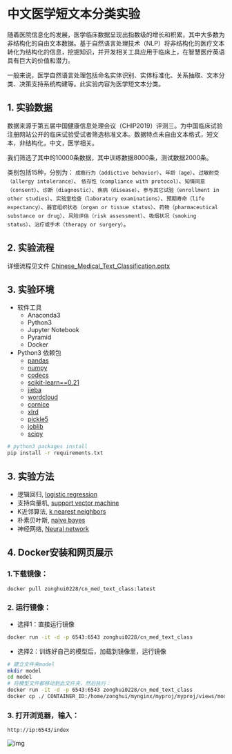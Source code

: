 # 中文医学短文本分类实验 #

随着医院信息化的发展，医学临床数据呈现出指数级的增长和积累，其中大多数为非结构化的自由文本数据。基于自然语言处理技术（NLP）将非结构化的医疗文本转化为结构化的信息，挖掘知识，并开发相关工具应用于临床上，在智慧医疗英语具有巨大的价值和潜力。

一般来说，医学自然语言处理包括命名实体识别、实体标准化、关系抽取、文本分类、决策支持系统构建等。此实验内容为医学短文本分类。

## 1. 实验数据

数据来源于第五届中国健康信息处理会议（CHIP2019）评测三。为中国临床试验注册网站公开的临床试验受试者筛选标准文本。数据特点未自由文本格式，短文本，非结构化，中文，医学相关。

我们筛选了其中的10000条数据，其中训练数据8000条，测试数据2000条。

类别包括15种，分别为： `成瘾行为（addictive behavior）`、`年龄（age）`、`过敏耐受（allergy intolerance）`、 `依存性（compliance with protocol）`、`知情同意（consent）`、`诊断（diagnostic）`、`疾病（disease）`、`参与其它试验（enrollment in other studies）`、`实验室检查（laboratory examinations）`、`预期寿命（life expectancy）`、`器官组织状态（organ or tissue status）`、`药物（pharmaceutical substance or drug）`、`风险评估（risk assessment）`、`吸烟状况（smoking status）`、`治疗或手术（therapy or surgery）`。

## 2. 实验流程
详细流程见文件 [Chinese_Medical_Text_Classification.pptx](https://github.com/zonghui0228/cn_med_text_class/blob/master/Chinese_Medical_Text_Classification.pptx)

## 3. 实验环境
* 软件工具
  * Anaconda3
  * Python3
  * Jupyter Notebook
  * Pyramid
  * Docker
* Python3 依赖包
  * [pandas](https://pypi.org/project/pandas/)
  * [numpy](https://pypi.org/project/numpy/)
  * [codecs](https://docs.python.org/3/library/codecs.html)
  * [scikit-learn==0.21](https://pypi.org/project/scikit-learn/)
  * [jieba](https://pypi.org/project/jieba/)
  * [wordcloud](https://pypi.org/project/wordcloud/)
  * [cornice](https://pypi.org/project/cornice/)
  * [xlrd](https://pypi.org/project/xlrd/)
  * [pickle5](https://pypi.org/project/pickle5/)
  * [joblib](https://pypi.org/project/joblib/)
  * [scipy](https://pypi.org/project/scipy/)  

```Bash
# python3 packages install
pip install -r requirements.txt
```

## 3. 实验方法
* 逻辑回归, [logistic regression](https://github.com/zonghui0228/cn_med_text_class/blob/master/notebooks/logistic_regression.ipynb)
* 支持向量机, [support vector machine](https://github.com/zonghui0228/cn_med_text_class/blob/master/notebooks/support_vector_machine.ipynb)
* K近邻算法, [k nearest neighbors](https://github.com/zonghui0228/cn_med_text_class/blob/master/notebooks/k_nearest_neighbors.ipynb)
* 朴素贝叶斯, [naive bayes](https://github.com/zonghui0228/cn_med_text_class/blob/master/notebooks/naive_bayes.ipynb)
* 神经网络, [Neural network](https://github.com/zonghui0228/cn_med_text_class/blob/master/notebooks/neural_network.ipynb)

## 4. Docker安装和网页展示
### 1.下载镜像：
```Bash
docker pull zonghui0228/cn_med_text_class:latest
```
### 2. 运行镜像：
* 选择1：直接运行镜像
```Bash
docker run -it -d -p 6543:6543 zonghui0228/cn_med_text_class
```
* 选择2：训练好自己的模型后，加载到镜像里，运行镜像
```Bash
# 建立文件夹model
mkdir model
cd model
# 将模型文件都移动到此文件夹，然后执行：
docker run -it -d -p 6543:6543 zonghui0228/cn_med_text_class
docker cp ./ CONTAINER_ID:/home/zonghui/mynginx/myproj/myproj/views/model/mymodel
```
### 3. 打开浏览器，输入：
```Bash
http://ip:6543/index
```

![img](https://github.com/zonghui0228/cn_med_text_class/blob/master/img/docker_6543.png)

